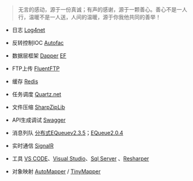 > 无言的感动，源于一份真诚；有声的感谢，源于一颗善心。善心不是一人行，温暖不是一人送，人间的温暖，源于你我他共同的善举！

- 日志 [Log4net](https://github.com/colindcli/CodeGit/tree/master/log4net)
- 反转控制IOC [Autofac](https://github.com/colindcli/CodeGit/tree/master/Autofac)
- 数据层框架 [Dapper](https://github.com/colindcli/CodeGit/tree/master/Dapper) [EF](https://github.com/colindcli/CodeGit/tree/master/EF)
- FTP上传 [FluentFTP](https://github.com/colindcli/CodeGit/tree/master/FluentFTP)
- 缓存 [Redis](https://github.com/colindcli/CodeGit/tree/master/Redis)

- 任务调度 [Quartz.net](https://github.com/colindcli/CodeGit/tree/master/Quartz.net)
- 文件压缩 [SharpZipLib](https://github.com/colindcli/CodeGit/tree/master/SharpZipLib)
- API生成调试 [Swagger](https://github.com/colindcli/CodeGit/tree/master/Swagger)
- 消息列队 [分布式EQueuev2.3.5](https://github.com/colindcli/EQueueService)；[EQueue2.0.4](https://github.com/colindcli/EQueueSample)
- 实时通信 [SignalR](https://github.com/colindcli/CodeGit/tree/master/SignalR)
- 工具 [VS CODE](https://github.com/colindcli/CodeGit/tree/master/Development%20Tools/VS%20Code)、[Visual Studio](https://github.com/colindcli/CodeGit/tree/master/Development%20Tools/Visual%20Studio)、[Sql Server](https://github.com/colindcli/CodeGit/tree/master/Development%20Tools/SqlServer) 、[Resharper](https://github.com/colindcli/CodeGit/tree/master/Development%20Tools/Resharper)

- 对象映射 [AutoMapper](https://github.com/colindcli/CodeGit/tree/master/AutoMapper) / [TinyMapper](https://github.com/colindcli/CodeGit/tree/master/TinyMapper)
